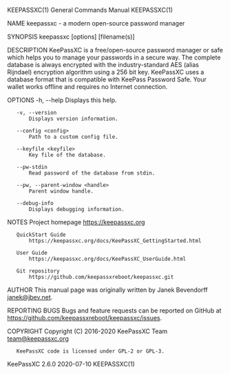 KEEPASSXC(1)                                                                        General Commands Manual                                                                        KEEPASSXC(1)

NAME
       keepassxc - a modern open-source password manager

SYNOPSIS
       keepassxc [options] [filename(s)]

DESCRIPTION
       KeePassXC is a free/open-source password manager or safe which helps you to manage your passwords in a secure way. The complete database is always encrypted with the industry-standard
       AES (alias Rijndael) encryption algorithm using a 256 bit key. KeePassXC uses a database format that is compatible with KeePass Password Safe. Your wallet works offline and requires no
       Internet connection.

OPTIONS
       -h, --help
           Displays this help.

       -v, --version
           Displays version information.

       --config <config>
           Path to a custom config file.

       --keyfile <keyfile>
           Key file of the database.

       --pw-stdin
           Read password of the database from stdin.

       --pw, --parent-window <handle>
           Parent window handle.

       --debug-info
           Displays debugging information.

NOTES
       Project homepage
           https://keepassxc.org

       QuickStart Guide
           https://keepassxc.org/docs/KeePassXC_GettingStarted.html

       User Guide
           https://keepassxc.org/docs/KeePassXC_UserGuide.html

       Git repository
           https://github.com/keepassxreboot/keepassxc.git

AUTHOR
       This manual page was originally written by Janek Bevendorff <janek@jbev.net>.

REPORTING BUGS
       Bugs and feature requests can be reported on GitHub at https://github.com/keepassxreboot/keepassxc/issues.

COPYRIGHT
       Copyright (C) 2016-2020 KeePassXC Team <team@keepassxc.org>

       KeePassXC code is licensed under GPL-2 or GPL-3.

KeePassXC 2.6.0                                                                            2020-07-10                                                                              KEEPASSXC(1)
